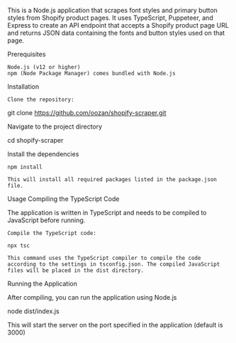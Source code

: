 This is a Node.js application that scrapes font styles and primary button styles from Shopify product pages. It uses TypeScript, Puppeteer, and Express to create an API endpoint that accepts a Shopify product page URL and returns JSON data containing the fonts and button styles used on that page.

Prerequisites

    Node.js (v12 or higher)
    npm (Node Package Manager) comes bundled with Node.js

Installation

    Clone the repository:

git clone https://github.com/oozan/shopify-scraper.git

Navigate to the project directory

cd shopify-scraper

Install the dependencies

    npm install

    This will install all required packages listed in the package.json file.

Usage
Compiling the TypeScript Code

The application is written in TypeScript and needs to be compiled to JavaScript before running.

    Compile the TypeScript code:

    npx tsc

    This command uses the TypeScript compiler to compile the code according to the settings in tsconfig.json. The compiled JavaScript files will be placed in the dist directory.

Running the Application

After compiling, you can run the application using Node.js

node dist/index.js

This will start the server on the port specified in the application (default is 3000)
